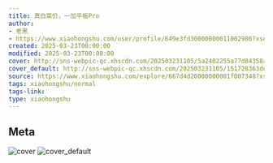 ```yaml
---
title: 真白菜价，一加平板Pro
author:
- 老黑
- https://www.xiaohongshu.com/user/profile/649e3fd30000000011002986?xsec_token=undefined
created: 2025-03-23T00:00:00
modified: 2025-03-23T00:00:00
cover: http://sns-webpic-qc.xhscdn.com/202503231105/5a2402255a77d84358ae472ef533b340/1040g2sg314i1nat0mga05p4u7v9k8ac6trpmtmg!nc_n_webp_prv_1
cover_default: http://sns-webpic-qc.xhscdn.com/202503231105/151728363def49142ab3aab837c58619/1040g2sg314i1nat0mga05p4u7v9k8ac6trpmtmg!nc_n_webp_mw_1
source: https://www.xiaohongshu.com/explore/667d4d20000000001f007348?xsec_token=AB5bbXbxpyzOoofEWTUEw0GCW5n1g8yVy8tqYkFsDTyPE=
tags: xiaohongshu/normal
tags-link:
type: xiaohongshu
---
```


## Meta

![cover](http://sns-webpic-qc.xhscdn.com/202503231105/5a2402255a77d84358ae472ef533b340/1040g2sg314i1nat0mga05p4u7v9k8ac6trpmtmg!nc_n_webp_prv_1)
![cover_default](http://sns-webpic-qc.xhscdn.com/202503231105/151728363def49142ab3aab837c58619/1040g2sg314i1nat0mga05p4u7v9k8ac6trpmtmg!nc_n_webp_mw_1)
